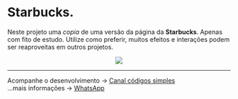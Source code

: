 # Starbucks.
<p>
    Neste projeto uma <i>copia</i> de uma versão 
    da página da <b>Starbucks</b>. Apenas com fito de
    estudo.
    Utilize como preferir, muitos efeitos e interações 
    podem ser reaproveitas em outros projetos.
</p>

<div align="center">
 <img src="https://user-images.githubusercontent.com/52077278/140620734-e5b733ce-ef7b-487f-8c62-5190a9182587.gif">
</div>

<hr/>
    
Acompanhe o desenvolvimento → [Canal códigos simples](https://www.youtube.com/channel/UC8fRZfYGd21_D8DwuEcFuHw)
</br>...mais informações → <a href="https://api.whatsapp.com/send?phone=5511979714423">WhatsApp</a>













